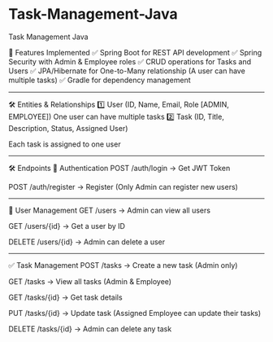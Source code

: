 # Task-Management-Java
Task Management Java


  📌 Features Implemented
✅ Spring Boot for REST API development
 ✅ Spring Security with Admin & Employee roles
 ✅ CRUD operations for Tasks and Users
 ✅ JPA/Hibernate for One-to-Many relationship (A user can have multiple tasks)
 ✅ Gradle for dependency management

--------------------------------------------------------------


🛠 Entities & Relationships
1️⃣ User (ID, Name, Email, Role [ADMIN, EMPLOYEE])
One user can have multiple tasks
 2️⃣ Task (ID, Title, Description, Status, Assigned User)

Each task is assigned to one user


--------------------------------------------------------------



🛠 Endpoints
🔐 Authentication
POST /auth/login → Get JWT Token


POST /auth/register → Register (Only Admin can register new users)



--------------------------------------------------------------


👤 User Management
GET /users → Admin can view all users


GET /users/{id} → Get a user by ID


DELETE /users/{id} → Admin can delete a user



--------------------------------------------------------------


✅ Task Management
POST /tasks → Create a new task (Admin only)


GET /tasks → View all tasks (Admin & Employee)


GET /tasks/{id} → Get task details


PUT /tasks/{id} → Update task (Assigned Employee can update their tasks)


DELETE /tasks/{id} → Admin can delete any task
